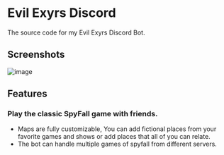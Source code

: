 # Evil Exyrs Discord
 The source code for my Evil Exyrs Discord Bot.

## Screenshots
![image](https://github.com/VintanaEnf/Evil-Exyrs-Discord/assets/104513214/993217cb-2e4b-4ed7-838e-412d02ba5a2d)

## Features
### Play the classic SpyFall game with friends.
* Maps are fully customizable, You can add fictional places from your favorite games and shows or add places that all of you can relate.
* The bot can handle multiple games of spyfall from different servers.
